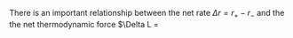 There is an important relationship between the net rate $\Delta r=r_+ - r_-$ and the the net thermodynamic force $\Delta L = 